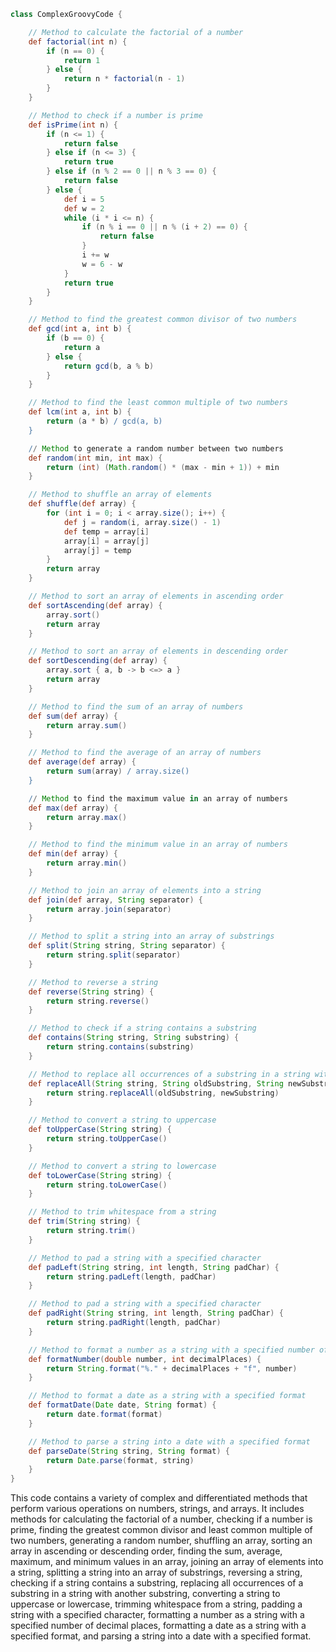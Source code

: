 ```groovy
class ComplexGroovyCode {

    // Method to calculate the factorial of a number
    def factorial(int n) {
        if (n == 0) {
            return 1
        } else {
            return n * factorial(n - 1)
        }
    }

    // Method to check if a number is prime
    def isPrime(int n) {
        if (n <= 1) {
            return false
        } else if (n <= 3) {
            return true
        } else if (n % 2 == 0 || n % 3 == 0) {
            return false
        } else {
            def i = 5
            def w = 2
            while (i * i <= n) {
                if (n % i == 0 || n % (i + 2) == 0) {
                    return false
                }
                i += w
                w = 6 - w
            }
            return true
        }
    }

    // Method to find the greatest common divisor of two numbers
    def gcd(int a, int b) {
        if (b == 0) {
            return a
        } else {
            return gcd(b, a % b)
        }
    }

    // Method to find the least common multiple of two numbers
    def lcm(int a, int b) {
        return (a * b) / gcd(a, b)
    }

    // Method to generate a random number between two numbers
    def random(int min, int max) {
        return (int) (Math.random() * (max - min + 1)) + min
    }

    // Method to shuffle an array of elements
    def shuffle(def array) {
        for (int i = 0; i < array.size(); i++) {
            def j = random(i, array.size() - 1)
            def temp = array[i]
            array[i] = array[j]
            array[j] = temp
        }
        return array
    }

    // Method to sort an array of elements in ascending order
    def sortAscending(def array) {
        array.sort()
        return array
    }

    // Method to sort an array of elements in descending order
    def sortDescending(def array) {
        array.sort { a, b -> b <=> a }
        return array
    }

    // Method to find the sum of an array of numbers
    def sum(def array) {
        return array.sum()
    }

    // Method to find the average of an array of numbers
    def average(def array) {
        return sum(array) / array.size()
    }

    // Method to find the maximum value in an array of numbers
    def max(def array) {
        return array.max()
    }

    // Method to find the minimum value in an array of numbers
    def min(def array) {
        return array.min()
    }

    // Method to join an array of elements into a string
    def join(def array, String separator) {
        return array.join(separator)
    }

    // Method to split a string into an array of substrings
    def split(String string, String separator) {
        return string.split(separator)
    }

    // Method to reverse a string
    def reverse(String string) {
        return string.reverse()
    }

    // Method to check if a string contains a substring
    def contains(String string, String substring) {
        return string.contains(substring)
    }

    // Method to replace all occurrences of a substring in a string with another substring
    def replaceAll(String string, String oldSubstring, String newSubstring) {
        return string.replaceAll(oldSubstring, newSubstring)
    }

    // Method to convert a string to uppercase
    def toUpperCase(String string) {
        return string.toUpperCase()
    }

    // Method to convert a string to lowercase
    def toLowerCase(String string) {
        return string.toLowerCase()
    }

    // Method to trim whitespace from a string
    def trim(String string) {
        return string.trim()
    }

    // Method to pad a string with a specified character
    def padLeft(String string, int length, String padChar) {
        return string.padLeft(length, padChar)
    }

    // Method to pad a string with a specified character
    def padRight(String string, int length, String padChar) {
        return string.padRight(length, padChar)
    }

    // Method to format a number as a string with a specified number of decimal places
    def formatNumber(double number, int decimalPlaces) {
        return String.format("%." + decimalPlaces + "f", number)
    }

    // Method to format a date as a string with a specified format
    def formatDate(Date date, String format) {
        return date.format(format)
    }

    // Method to parse a string into a date with a specified format
    def parseDate(String string, String format) {
        return Date.parse(format, string)
    }
}
```

This code contains a variety of complex and differentiated methods that perform various operations on numbers, strings, and arrays. It includes methods for calculating the factorial of a number, checking if a number is prime, finding the greatest common divisor and least common multiple of two numbers, generating a random number, shuffling an array, sorting an array in ascending or descending order, finding the sum, average, maximum, and minimum values in an array, joining an array of elements into a string, splitting a string into an array of substrings, reversing a string, checking if a string contains a substring, replacing all occurrences of a substring in a string with another substring, converting a string to uppercase or lowercase, trimming whitespace from a string, padding a string with a specified character, formatting a number as a string with a specified number of decimal places, formatting a date as a string with a specified format, and parsing a string into a date with a specified format.